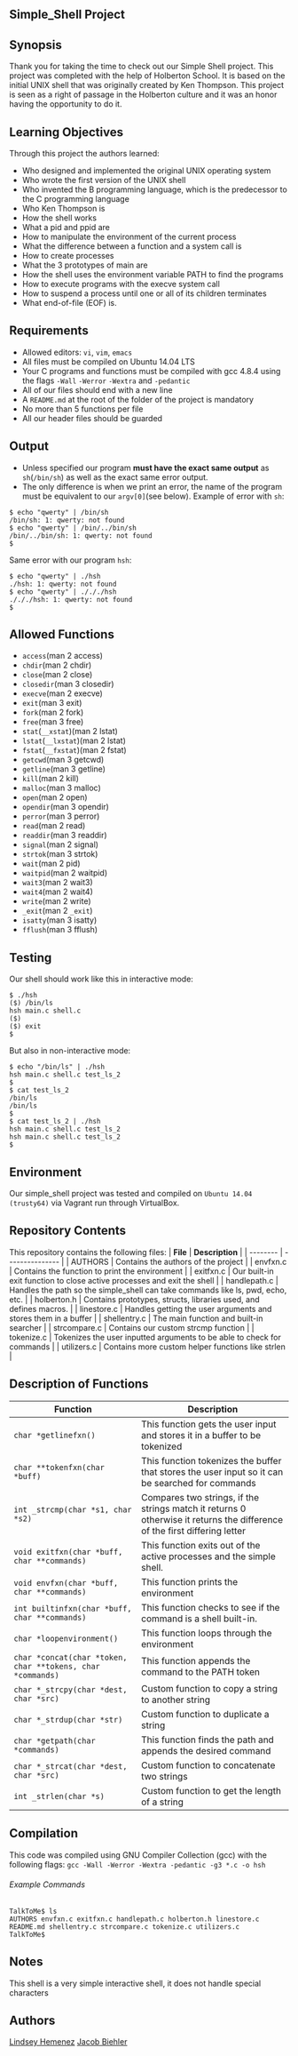 ## Simple_Shell Project

## Synopsis
Thank you for taking the time to check out our Simple Shell project. This project was completed with the help of Holberton School. It is based on the initial UNIX shell that was originally created by Ken Thompson. This project is seen as a right of passage in the Holberton culture and it was an honor having the opportunity to do it.

## Learning Objectives
Through this project the authors learned:
* Who designed and implemented the original UNIX operating system
* Who wrote the first version of the UNIX shell
* Who invented the B programming language, which is the predecessor to the C programming language
* Who Ken Thompson is
* How the shell works
* What a pid and ppid are
* How to manipulate the environment of the current process
* What the difference between a function and a system call is
* How to create processes
* What the 3 prototypes of main are
* How the shell uses the environment variable PATH to find the programs
* How to execute programs with the execve system call
* How to suspend a process until one or all of its children terminates
* What end-of-file (EOF) is.

## Requirements
* Allowed editors: `vi`, `vim`, `emacs`
* All files must be compiled on Ubuntu 14.04 LTS
* Your C programs and functions must be compiled with gcc 4.8.4 using the flags `-Wall` `-Werror` `-Wextra` and `-pedantic`
* All of our files should end with a new line
* A `README.md` at the root of the folder of the project is mandatory
* No more than 5 functions per file
* All our header files should be guarded

## Output
* Unless specified our program **must have the exact same output** as `sh`(`/bin/sh`) as well as the exact same error output.
* The only difference is when we print an error, the name of the program must be equivalent to our `argv[0]`(see below).
Example of error with `sh`:
```
$ echo "qwerty" | /bin/sh
/bin/sh: 1: qwerty: not found
$ echo "qwerty" | /bin/../bin/sh
/bin/../bin/sh: 1: qwerty: not found
$
```
Same error with our program `hsh`:
```
$ echo "qwerty" | ./hsh
./hsh: 1: qwerty: not found
$ echo "qwerty" | ./././hsh
./././hsh: 1: qwerty: not found
$
```

## Allowed Functions
* `access`(man 2 access)
* `chdir`(man 2 chdir)
* `close`(man 2 close)
* `closedir`(man 3 closedir)
* `execve`(man 2 execve)
* `exit`(man 3 exit)
* `fork`(man 2 fork)
* `free`(man 3 free)
* `stat`(`__xstat`)(man 2 lstat)
* `lstat`(`__lxstat`)(man 2 lstat)
* `fstat`(`__fxstat`)(man 2 fstat)
* `getcwd`(man 3 getcwd)
* `getline`(man 3 getline)
* `kill`(man 2 kill)
* `malloc`(man 3 malloc)
* `open`(man 2 open)
* `opendir`(man 3 opendir)
* `perror`(man 3 perror)
* `read`(man 2 read)
* `readdir`(man 3 readdir)
* `signal`(man 2 signal)
* `strtok`(man 3 strtok)
* `wait`(man 2 pid)
* `waitpid`(man 2 waitpid)
* `wait3`(man 2 wait3)
* `wait4`(man 2 wait4)
* `write`(man 2 write)
* `_exit`(man 2 `_exit`)
* `isatty`(man 3 isatty)
* `fflush`(man 3 fflush)

## Testing
Our shell should work like this in interactive mode:
```
$ ./hsh
($) /bin/ls
hsh main.c shell.c
($)
($) exit
$
```
But also in non-interactive mode:
```
$ echo "/bin/ls" | ./hsh
hsh main.c shell.c test_ls_2
$
$ cat test_ls_2
/bin/ls
/bin/ls
$
$ cat test_ls_2 | ./hsh
hsh main.c shell.c test_ls_2
hsh main.c shell.c test_ls_2
$
```

## Environment
Our simple_shell project was tested and compiled on `Ubuntu 14.04 (trusty64)` via Vagrant run through VirtualBox.

## Repository Contents
This repository contains the following files:
| **File** | **Description** |
| -------- | --------------- |
| AUTHORS | Contains the authors of the project |
| envfxn.c | Contains the function to print the environment |
| exitfxn.c | Our built-in exit function to close active processes and exit the shell |
| handlepath.c | Handles the path so the simple_shell can take commands like ls, pwd, echo, etc. |
| holberton.h | Contains prototypes, structs, libraries used, and defines macros. |
| linestore.c | Handles getting the user arguments and stores them in a buffer |
| shellentry.c | The main function and built-in searcher |
| strcompare.c | Contains our custom strcmp function |
| tokenize.c | Tokenizes the user inputted arguments to be able to check for commands |
| utilizers.c | Contains more custom helper functions like strlen |

## Description of Functions
| **Function** | **Description** |
| -------- | ----------- |
| `char *getlinefxn()` | This function gets the user input and stores it in a buffer to be tokenized |
| `char **tokenfxn(char *buff)` | This function tokenizes the buffer that stores the user input so it can be searched for commands |
| `int _strcmp(char *s1, char *s2)` | Compares two strings, if the strings match it returns 0 otherwise it returns the difference of the first differing letter |
| `void exitfxn(char *buff, char **commands)` | This function exits out of the active processes and the simple shell. |
| `void envfxn(char *buff, char **commands)` | This function prints the environment |
| `int builtinfxn(char *buff, char **commands)` | This function checks to see if the command is a shell built-in. |
| `char *loopenvironment()` | This function loops through the environment |
| `char *concat(char *token, char **tokens, char *commands)` | This function appends the command to the PATH token |
| `char *_strcpy(char *dest, char *src)` | Custom function to copy a string to another string |
| `char *_strdup(char *str)` | Custom function to duplicate a string |
| `char *getpath(char *commands)` | This function finds the path and appends the desired command |
| `char *_strcat(char *dest, char *src)` | Custom function to concatenate two strings |
| `int _strlen(char *s)` | Custom function to get the length of a string |

## Compilation
This code was compiled using GNU Compiler Collection (gcc) with the following flags: `gcc -Wall -Werror -Wextra -pedantic -g3 *.c -o hsh`
###### Example Commands
```
TalkToMe$ ls
AUTHORS envfxn.c exitfxn.c handlepath.c holberton.h linestore.c README.md shellentry.c strcompare.c tokenize.c utilizers.c
TalkToMe$
```
## Notes
This shell is a very simple interactive shell, it does not handle special characters

## Authors
[Lindsey Hemenez](https://github.com/hemenez)
[Jacob Biehler](https://github.com/biehlerj)
